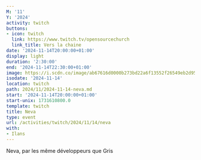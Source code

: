 ```yaml
---
M: '11'
Y: '2024'
activity: twitch
buttons:
- icon: twitch
  link: https://www.twitch.tv/opensourcechurch
  link_title: Vers la chaine
date: '2024-11-14T20:00:00+01:00'
display: light
duration: '2:30:00'
end: '2024-11-14T22:30:00+01:00'
image: https://i.scdn.co/image/ab67616d0000b273bd22a6f13552f26549eb2d95
isodate: '2024-11-14'
location: twitch
path: 2024/11/2024-11-14-neva.md
start: '2024-11-14T20:00:00+01:00'
start-unix: 1731610800.0
template: twitch
title: Neva
type: event
url: /activities/twitch/2024/11/14/neva
with:
- Ilans
---
```

Neva, par les même développeurs que Gris